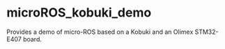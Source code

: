 # microROS_kobuki_demo
Provides a demo of micro-ROS based on a Kobuki and an Olimex STM32-E407 board.

